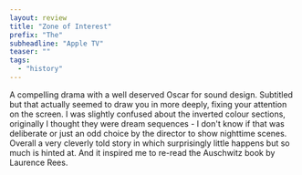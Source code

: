 ```yaml
---
layout: review
title: "Zone of Interest"
prefix: "The"
subheadline: "Apple TV"
teaser: ""
tags:
  - "history"
---
```


A compelling drama with a well deserved Oscar for sound design. Subtitled but that actually seemed to draw you in 
more deeply, fixing your attention on the screen. I was slightly confused about the inverted colour sections, 
originally I thought they were dream sequences - I don't know if that was deliberate or just an odd choice by the 
director to show nighttime scenes. Overall a very cleverly told story in which surprisingly little happens but so 
much is hinted at. And it inspired me to re-read the Auschwitz book by Laurence Rees.
